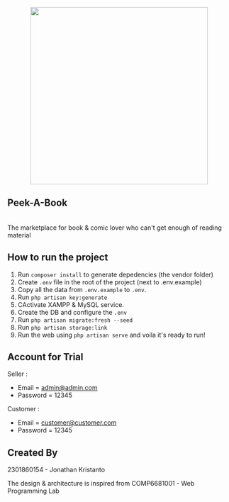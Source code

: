 <p align="center"><a href="https://laravel.com" target="_blank"><img src="https://raw.githubusercontent.com/laravel/art/master/logo-lockup/5%20SVG/2%20CMYK/1%20Full%20Color/laravel-logolockup-cmyk-red.svg" width="400"></a></p>


## Peek-A-Book
<br>
The marketplace for book & comic lover who can't get enough of reading material 

## How to run the project
1. Run `composer install` to generate depedencies (the vendor folder)
2. Create `.env` file in the root of the project (next to .env.example)
3. Copy all the data from `.env.example` to `.env`. 
4. Run `php artisan key:generate`
5. CActivate XAMPP & MySQL service. 
6. Create the DB and configure the `.env`
7. Run `php artisan migrate:fresh --seed`
8. Run `php artisan storage:link`
9. Run the web using `php artisan serve` and voila it's ready to run!

## Account for Trial
Seller :
- Email = admin@admin.com
- Password = 12345

Customer :
- Email = customer@customer.com
- Password = 12345
## Created By
2301860154 - Jonathan Kristanto

The design & architecture is inspired from COMP6681001 - Web Programming Lab
